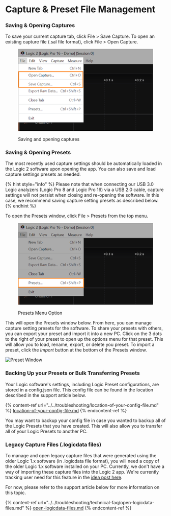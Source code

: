 # Capture & Preset File Management

### Saving & Opening Captures

To save your current capture tab, click File > Save Capture. To open an existing capture file (.sal file format), click File > Open Capture.

<figure><img src="../../.gitbook/assets/Screenshot 2024-03-20 at 5.11.22 PM.png" alt=""><figcaption><p>Saving and opening captures</p></figcaption></figure>

### Saving & Opening Presets

The most recently used capture settings should be automatically loaded in the Logic 2 software upon opening the app. You can also save and load capture settings presets as needed.

{% hint style="info" %}
Please note that when connecting our USB 3.0 Logic analyzers (Logic Pro 8 and Logic Pro 16) via a USB 2.0 cable, capture settings will not persist when closing and re-opening the software. In this case, we recommend saving capture setting presets as described below.
{% endhint %}

To open the Presets window, click File > Presets from the top menu.

<figure><img src="../../.gitbook/assets/Screenshot 2024-03-20 at 5.13.32 PM.png" alt=""><figcaption><p>Presets Menu Option</p></figcaption></figure>

This will open the Presets window below. From here, you can manage capture setting presets for the software. To share your presets with others, you can export your preset and import it into a new PC. Click on the 3 dots to the right of your preset to open up the options menu for that preset. This will allow you to load, rename, export, or delete you preset. To import a preset, click the _Import_ button at the bottom of the Presets window.

![Preset Window](<../../.gitbook/assets/Screen Shot 2021-02-26 at 3.52.26 PM.png>)

### Backing Up your Presets or Bulk Transferring Presets

Your Logic software's settings, including Logic Preset configurations, are stored in a config.json file. This config file can be found in the location described in the support article below.

{% content-ref url="../../troubleshooting/location-of-your-config-file.md" %}
[location-of-your-config-file.md](../../troubleshooting/location-of-your-config-file.md)
{% endcontent-ref %}

You may want to backup your config file in case you wanted to backup all of the Logic Presets that you have created. This will also allow you to transfer all of your Logic Presets to another PC.

### Legacy Capture Files (.logicdata files)

To manage and open legacy capture files that were generated using the older Logic 1.x software (in .logicdata file format), you will need a copy of the older Logic 1.x software installed on your PC. Currently, we don't have a way of importing these capture files into the Logic 2 app. We're currently tracking user need for this feature in the [idea post here](https://ideas.saleae.com/b/feature-requests/import-logicdata-capture/).

For now, please refer to the support article below for more information on this topic.

{% content-ref url="../../troubleshooting/technical-faq/open-logicdata-files.md" %}
[open-logicdata-files.md](../../troubleshooting/technical-faq/open-logicdata-files.md)
{% endcontent-ref %}



